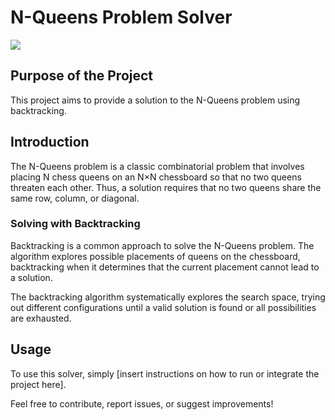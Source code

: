 # N-Queens Problem Solver

![](http://github.com/Dannvrg12/reinas/blob/main/reinas/reinas.jpeg)

## Purpose of the Project

This project aims to provide a solution to the N-Queens problem using backtracking.

## Introduction

The N-Queens problem is a classic combinatorial problem that involves placing N chess queens on an N×N chessboard so that no two queens threaten each other. Thus, a solution requires that no two queens share the same row, column, or diagonal.

### Solving with Backtracking

Backtracking is a common approach to solve the N-Queens problem. The algorithm explores possible placements of queens on the chessboard, backtracking when it determines that the current placement cannot lead to a solution.

The backtracking algorithm systematically explores the search space, trying out different configurations until a valid solution is found or all possibilities are exhausted.

## Usage

To use this solver, simply [insert instructions on how to run or integrate the project here].

Feel free to contribute, report issues, or suggest improvements!
